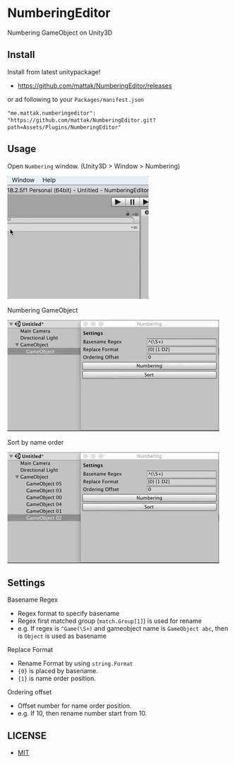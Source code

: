 # NumberingEditor

Numbering GameObject on Unity3D

## Install

Install from latest unitypackage!

- https://github.com/mattak/NumberingEditor/releases

or ad following to your `Packages/manifest.json`

```
"me.mattak.numberingeditor": "https://github.com/mattak/NumberingEditor.git?path=Assets/Plugins/NumberingEditor"
```

## Usage

Open `Numbering` window.
(Unity3D > Window > Numbering)

![open](./art/open.gif)

Numbering GameObject

![rename](./art/rename.gif)

Sort by name order

![sort](./art/sort.gif)

## Settings

Basename Regex
- Regex format to specify basename
- Regex first matched group (`match.Group[1]`) is used for rename
- e.g. If regex is `^Game(\S+)` and gameobject name is `GameObject abc`, then is `Object` is used as basename

Replace Format
- Rename Format by using `string.Format`
- `{0}` is placed by basename.
- `{1}` is name order position.

Ordering offset
- Offset number for name order position.
- e.g. If 10, then rename number start from 10.

## LICENSE

- [MIT](./LICENSE.md)

